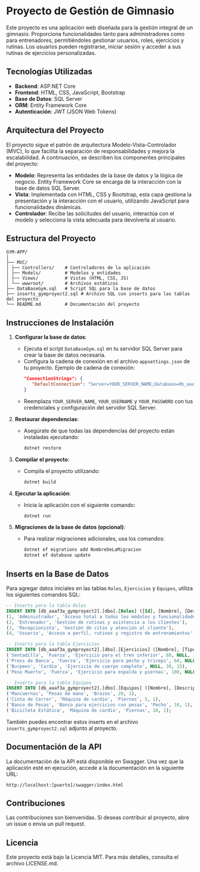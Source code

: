 
# Proyecto de Gestión de Gimnasio

Este proyecto es una aplicación web diseñada para la gestión integral de un gimnasio. Proporciona funcionalidades tanto para administradores como para entrenadores, permitiéndoles gestionar usuarios, roles, ejercicios y rutinas. Los usuarios pueden registrarse, iniciar sesión y acceder a sus rutinas de ejercicios personalizadas.

## Tecnologías Utilizadas

- **Backend**: ASP.NET Core
- **Frontend**: HTML, CSS, JavaScript, Bootstrap
- **Base de Datos**: SQL Server
- **ORM**: Entity Framework Core
- **Autenticación**: JWT (JSON Web Tokens)

## Arquitectura del Proyecto

El proyecto sigue el patrón de arquitectura Modelo-Vista-Controlador (MVC), lo que facilita la separación de responsabilidades y mejora la escalabilidad. A continuación, se describen los componentes principales del proyecto:

- **Modelo**: Representa las entidades de la base de datos y la lógica de negocio. Entity Framework Core se encarga de la interacción con la base de datos SQL Server.
- **Vista**: Implementada con HTML, CSS y Bootstrap, esta capa gestiona la presentación y la interacción con el usuario, utilizando JavaScript para funcionalidades dinámicas.
- **Controlador**: Recibe las solicitudes del usuario, interactúa con el modelo y selecciona la vista adecuada para devolverla al usuario.

## Estructura del Proyecto

```plaintext
GYM-APP/ 
│ 
├── MVC/ 
│ ├── Controllers/    # Controladores de la aplicación 
│ ├── Models/         # Modelos y entidades 
│ ├── Views/          # Vistas (HTML, CSS, JS) 
│ └── wwwroot/        # Archivos estáticos 
├── DataBaseGym.sql   # Script SQL para la base de datos 
├── inserts_gymproyect2.sql # Archivo SQL con inserts para las tablas del proyecto
└── README.md         # Documentación del proyecto
```

## Instrucciones de Instalación

1. **Configurar la base de datos**:
   - Ejecuta el script `DataBaseGym.sql` en tu servidor SQL Server para crear la base de datos necesaria.
   - Configura la cadena de conexión en el archivo `appsettings.json` de tu proyecto. Ejemplo de cadena de conexión:
     ```json
     "ConnectionStrings": {
        "DefaultConnection": "Server=YOUR_SERVER_NAME;Database=db_aaaf3a_gymproyect2;User Id=YOUR_USERNAME;Password=YOUR_PASSWORD;Trusted_Connection=False;MultipleActiveResultSets=True;"
     }
     ```
   - Reemplaza `YOUR_SERVER_NAME`, `YOUR_USERNAME` y `YOUR_PASSWORD` con tus credenciales y configuración del servidor SQL Server.

2. **Restaurar dependencias**:
   - Asegúrate de que todas las dependencias del proyecto están instaladas ejecutando:
     ```bash
     dotnet restore
     ```

3. **Compilar el proyecto**:
   - Compila el proyecto utilizando:
     ```bash
     dotnet build
     ```

4. **Ejecutar la aplicación**:
   - Inicia la aplicación con el siguiente comando:
     ```bash
     dotnet run
     ```

5. **Migraciones de la base de datos (opcional)**:
   - Para realizar migraciones adicionales, usa los comandos:
     ```bash
     dotnet ef migrations add NombreDeLaMigracion
     dotnet ef database update
     ```

## Inserts en la Base de Datos

Para agregar datos iniciales en las tablas `Roles`, `Ejercicios` y `Equipos`, utiliza los siguientes comandos SQL:

```sql
-- Inserts para la tabla Roles
INSERT INTO [db_aaaf3a_gymproyect2].[dbo].[Roles] ([Id], [Nombre], [Descripcion]) VALUES
(1, 'Administrador', 'Acceso total a todos los módulos y funcionalidades del sistema'),
(2, 'Entrenador', 'Gestión de rutinas y asistencia a los clientes'),
(3, 'Recepcionista', 'Gestión de citas y atención al cliente'),
(4, 'Usuario', 'Acceso a perfil, rutinas y registro de entrenamientos');

-- Inserts para la tabla Ejercicios
INSERT INTO [db_aaaf3a_gymproyect2].[dbo].[Ejercicios] ([Nombre], [Tipo], [Descripcion], [Peso], [Tiempo], [AMRAP]) VALUES
('Sentadilla', 'Fuerza', 'Ejercicio para el tren inferior', 80, NULL, 10),
('Press de Banca', 'Fuerza', 'Ejercicio para pecho y triceps', 60, NULL, 8),
('Burpees', 'Cardio', 'Ejercicio de cuerpo completo', NULL, 30, 15),
('Peso Muerto', 'Fuerza', 'Ejercicio para espalda y piernas', 100, NULL, 6);

-- Inserts para la tabla Equipos
INSERT INTO [db_aaaf3a_gymproyect2].[dbo].[Equipos] ([Nombre], [Descripcion], [GrupoMuscular], [Cantidad], [Disponibilidad]) VALUES
('Mancuernas', 'Pesas de mano', 'Brazos', 20, 1),
('Cinta de Correr', 'Máquina de cardio', 'Piernas', 5, 1),
('Banco de Pesas', 'Banco para ejercicios con pesas', 'Pecho', 10, 1),
('Bicicleta Estática', 'Máquina de cardio', 'Piernas', 10, 1);
```

También puedes encontrar estos inserts en el archivo `inserts_gymproyect2.sql` adjunto al proyecto.

## Documentación de la API

La documentación de la API está disponible en Swagger. Una vez que la aplicación esté en ejecución, accede a la documentación en la siguiente URL:

```
http://localhost:[puerto]/swagger/index.html
```

## Contribuciones

Las contribuciones son bienvenidas. Si deseas contribuir al proyecto, abre un issue o envía un pull request.

## Licencia

Este proyecto está bajo la Licencia MIT. Para más detalles, consulta el archivo LICENSE.md.
